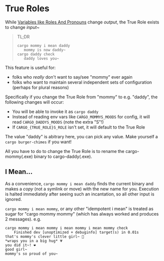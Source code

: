 # True Roles

While [Variables like Roles And Pronouns](./roles-and-pronouns.md) change *output*, the True Role exists to change *input*~

> TL;DR
>
> ```
> cargo mommy i mean daddy
>    mommy is now daddy~
> cargo daddy check
>    daddy loves you~
> ```

This feature is useful for:

* folks who *really* don't want to say/see "mommy" ever again
* folks who want to maintain several independent sets of configuration (perhaps for plural reasons)

Specifically if you change the True Role from "mommy" to e.g. "daddy", the following changes will occur:

* You will be able to invoke it as `cargo daddy`
* Instead of reading env vars like `CARGO_MOMMYS_MOODS` for config, it will read `CARGO_DADDYS_MOODS` (note the extra "S"!)
* If `CARGO_{TRUE_ROLE}S_ROLE` isn't set, it will default to the True Role

The value "daddy" is abitrary here, you can pick any value. Make yourself a `cargo burger-chimes` if you want!

All you have to do to change the True Role is to rename the cargo-mommy(.exe) binary to cargo-daddy(.exe).


## I Mean...

As a convenience, `cargo mommy i mean daddy` finds the current binary and makes a *copy* (not a symlink or move) with the new name for you. Execution is halted immediately after seeing such an incantation, so all other input is ignored.

`cargo mommy i mean mommy`, or any other "idempotent i mean" is treated as sugar for "cargo mommy mommy" (which has always worked and produces 2 messages). e.g.

```
cargo mommy i mean mommy i mean mommy i mean mommy check
    Finished dev [unoptimized + debuginfo] target(s) in 0.01s
that's mommy's clever little girl~ 💓
*wraps you in a big hug* 💗
you did it~! ❤️
good girl~
mommy's so proud of you~
```